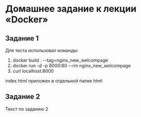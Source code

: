 # Домашнее задание к лекции «Docker»


## Задание 1

Для теста использовал команды:
1. docker build . --tag=nginx_new_welcompage
2. docker run -d -p 8000:80 --rm nginx_new_welcompage
3. curl localhost:8000

index.html приложен в отдельной папке html

## Задание 2

Текст по заданию 2
